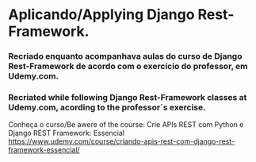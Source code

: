 # Aplicando/Applying Django Rest-Framework.
### Recriado enquanto acompanhava aulas do curso de Django Rest-Framework de acordo com o exercício do professor, em Udemy.com.
### Recriated while following Django Rest-Framework classes at Udemy.com, acording to the professor´s exercise.

Conheça o curso/Be awere of the course: 
Crie APIs REST com Python e Django REST Framework: Essencial
https://www.udemy.com/course/criando-apis-rest-com-django-rest-framework-essencial/
